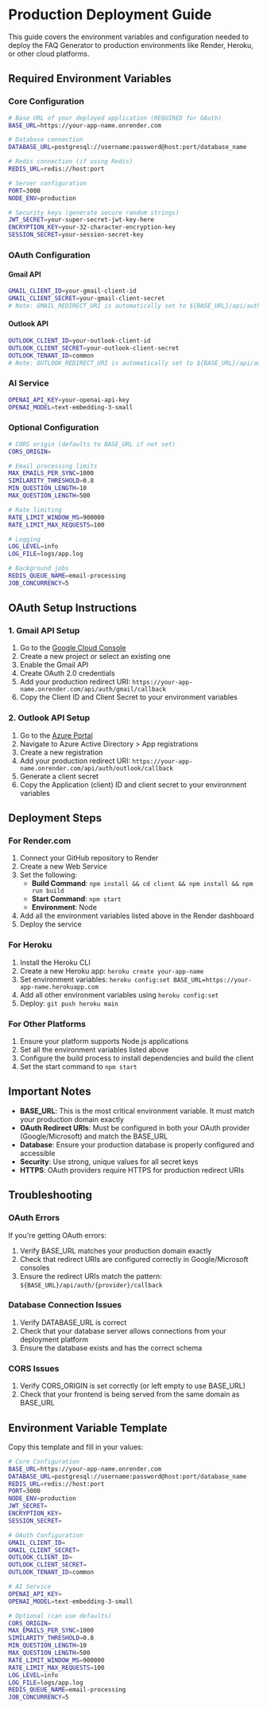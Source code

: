 # Production Deployment Guide

This guide covers the environment variables and configuration needed to deploy the FAQ Generator to production environments like Render, Heroku, or other cloud platforms.

## Required Environment Variables

### Core Configuration

```bash
# Base URL of your deployed application (REQUIRED for OAuth)
BASE_URL=https://your-app-name.onrender.com

# Database connection
DATABASE_URL=postgresql://username:password@host:port/database_name

# Redis connection (if using Redis)
REDIS_URL=redis://host:port

# Server configuration
PORT=3000
NODE_ENV=production

# Security keys (generate secure random strings)
JWT_SECRET=your-super-secret-jwt-key-here
ENCRYPTION_KEY=your-32-character-encryption-key
SESSION_SECRET=your-session-secret-key
```

### OAuth Configuration

#### Gmail API
```bash
GMAIL_CLIENT_ID=your-gmail-client-id
GMAIL_CLIENT_SECRET=your-gmail-client-secret
# Note: GMAIL_REDIRECT_URI is automatically set to ${BASE_URL}/api/auth/gmail/callback
```

#### Outlook API
```bash
OUTLOOK_CLIENT_ID=your-outlook-client-id
OUTLOOK_CLIENT_SECRET=your-outlook-client-secret
OUTLOOK_TENANT_ID=common
# Note: OUTLOOK_REDIRECT_URI is automatically set to ${BASE_URL}/api/auth/outlook/callback
```

### AI Service
```bash
OPENAI_API_KEY=your-openai-api-key
OPENAI_MODEL=text-embedding-3-small
```

### Optional Configuration
```bash
# CORS origin (defaults to BASE_URL if not set)
CORS_ORIGIN=

# Email processing limits
MAX_EMAILS_PER_SYNC=1000
SIMILARITY_THRESHOLD=0.8
MIN_QUESTION_LENGTH=10
MAX_QUESTION_LENGTH=500

# Rate limiting
RATE_LIMIT_WINDOW_MS=900000
RATE_LIMIT_MAX_REQUESTS=100

# Logging
LOG_LEVEL=info
LOG_FILE=logs/app.log

# Background jobs
REDIS_QUEUE_NAME=email-processing
JOB_CONCURRENCY=5
```

## OAuth Setup Instructions

### 1. Gmail API Setup

1. Go to the [Google Cloud Console](https://console.cloud.google.com/)
2. Create a new project or select an existing one
3. Enable the Gmail API
4. Create OAuth 2.0 credentials
5. Add your production redirect URI: `https://your-app-name.onrender.com/api/auth/gmail/callback`
6. Copy the Client ID and Client Secret to your environment variables

### 2. Outlook API Setup

1. Go to the [Azure Portal](https://portal.azure.com/)
2. Navigate to Azure Active Directory > App registrations
3. Create a new registration
4. Add your production redirect URI: `https://your-app-name.onrender.com/api/auth/outlook/callback`
5. Generate a client secret
6. Copy the Application (client) ID and client secret to your environment variables

## Deployment Steps

### For Render.com

1. Connect your GitHub repository to Render
2. Create a new Web Service
3. Set the following:
   - **Build Command**: `npm install && cd client && npm install && npm run build`
   - **Start Command**: `npm start`
   - **Environment**: Node
4. Add all the environment variables listed above in the Render dashboard
5. Deploy the service

### For Heroku

1. Install the Heroku CLI
2. Create a new Heroku app: `heroku create your-app-name`
3. Set environment variables: `heroku config:set BASE_URL=https://your-app-name.herokuapp.com`
4. Add all other environment variables using `heroku config:set`
5. Deploy: `git push heroku main`

### For Other Platforms

1. Ensure your platform supports Node.js applications
2. Set all the environment variables listed above
3. Configure the build process to install dependencies and build the client
4. Set the start command to `npm start`

## Important Notes

- **BASE_URL**: This is the most critical environment variable. It must match your production domain exactly
- **OAuth Redirect URIs**: Must be configured in both your OAuth provider (Google/Microsoft) and match the BASE_URL
- **Database**: Ensure your production database is properly configured and accessible
- **Security**: Use strong, unique values for all secret keys
- **HTTPS**: OAuth providers require HTTPS for production redirect URIs

## Troubleshooting

### OAuth Errors

If you're getting OAuth errors:

1. Verify BASE_URL matches your production domain exactly
2. Check that redirect URIs are configured correctly in Google/Microsoft consoles
3. Ensure the redirect URIs match the pattern: `${BASE_URL}/api/auth/{provider}/callback`

### Database Connection Issues

1. Verify DATABASE_URL is correct
2. Check that your database server allows connections from your deployment platform
3. Ensure the database exists and has the correct schema

### CORS Issues

1. Verify CORS_ORIGIN is set correctly (or left empty to use BASE_URL)
2. Check that your frontend is being served from the same domain as BASE_URL

## Environment Variable Template

Copy this template and fill in your values:

```bash
# Core Configuration
BASE_URL=https://your-app-name.onrender.com
DATABASE_URL=postgresql://username:password@host:port/database_name
REDIS_URL=redis://host:port
PORT=3000
NODE_ENV=production
JWT_SECRET=
ENCRYPTION_KEY=
SESSION_SECRET=

# OAuth Configuration
GMAIL_CLIENT_ID=
GMAIL_CLIENT_SECRET=
OUTLOOK_CLIENT_ID=
OUTLOOK_CLIENT_SECRET=
OUTLOOK_TENANT_ID=common

# AI Service
OPENAI_API_KEY=
OPENAI_MODEL=text-embedding-3-small

# Optional (can use defaults)
CORS_ORIGIN=
MAX_EMAILS_PER_SYNC=1000
SIMILARITY_THRESHOLD=0.8
MIN_QUESTION_LENGTH=10
MAX_QUESTION_LENGTH=500
RATE_LIMIT_WINDOW_MS=900000
RATE_LIMIT_MAX_REQUESTS=100
LOG_LEVEL=info
LOG_FILE=logs/app.log
REDIS_QUEUE_NAME=email-processing
JOB_CONCURRENCY=5